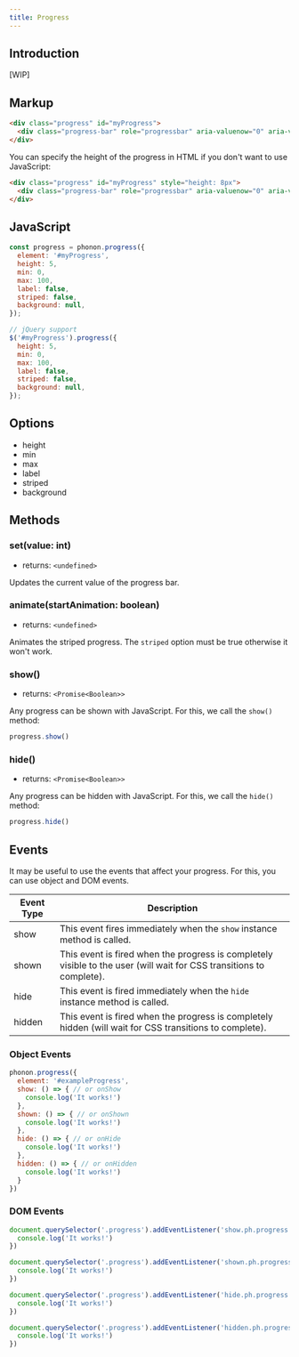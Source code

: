 ```yaml
---
title: Progress
---
```


## Introduction

[WIP]

## Markup

```html
<div class="progress" id="myProgress">
  <div class="progress-bar" role="progressbar" aria-valuenow="0" aria-valuemin="0" aria-valuemax="100"></div>
</div>
```

You can specify the height of the progress in HTML if you don't want to use JavaScript:

```html
<div class="progress" id="myProgress" style="height: 8px">
  <div class="progress-bar" role="progressbar" aria-valuenow="0" aria-valuemin="0" aria-valuemax="100"></div>
</div>
```

## JavaScript

```js
const progress = phonon.progress({
  element: '#myProgress',
  height: 5,
  min: 0,
  max: 100,
  label: false,
  striped: false,
  background: null,
});

// jQuery support
$('#myProgress').progress({
  height: 5,
  min: 0,
  max: 100,
  label: false,
  striped: false,
  background: null,
});
```

## Options

- height
- min
- max
- label
- striped
- background

## Methods

### set(value: int)

* returns: `<undefined>`

Updates the current value of the progress bar.

### animate(startAnimation: boolean)

* returns: `<undefined>`

Animates the striped progress. The `striped` option must be true otherwise it won't work.

### show()

* returns: `<Promise<Boolean>>`

Any progress can be shown with JavaScript. For this, we call the `show()` method:

```js
progress.show()
```

### hide()

* returns: `<Promise<Boolean>>`

Any progress can be hidden with JavaScript. For this, we call the `hide()` method:

```js
progress.hide()
```

## Events

It may be useful to use the events that affect your progress.
For this, you can use object and DOM events.


|     Event Type     |     Description      |
|--------------------|----------------------|
|  show    |   This event fires immediately when the `show` instance method is called.   |
|  shown   |  This event is fired when the progress is completely visible to the user (will wait for CSS transitions to complete).    |
|  hide    |    This event is fired immediately when the `hide` instance method is called.   |
|  hidden  |   This event is fired when the progress is completely hidden (will wait for CSS transitions to complete).    |


### Object Events

```js
phonon.progress({
  element: '#exampleProgress',
  show: () => { // or onShow
    console.log('It works!')
  },
  shown: () => { // or onShown
    console.log('It works!')
  },
  hide: () => { // or onHide
    console.log('It works!')
  },
  hidden: () => { // or onHidden
    console.log('It works!')
  }
})
```

### DOM Events

```js
document.querySelector('.progress').addEventListener('show.ph.progress', () => {
  console.log('It works!')
})

document.querySelector('.progress').addEventListener('shown.ph.progress', () => {
  console.log('It works!')
})

document.querySelector('.progress').addEventListener('hide.ph.progress', () => {
  console.log('It works!')
})

document.querySelector('.progress').addEventListener('hidden.ph.progress', () => {
  console.log('It works!')
})
```
